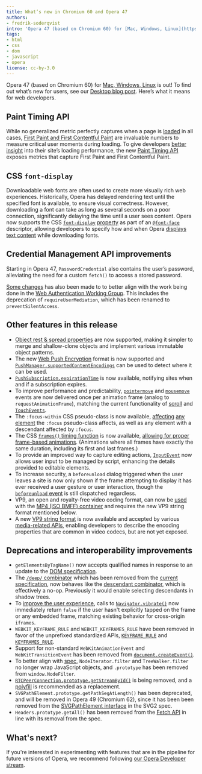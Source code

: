 ```yaml
---
title: What’s new in Chromium 60 and Opera 47
authors:
- fredrik-soderqvist
intro: 'Opera 47 (based on Chromium 60) for [Mac, Windows, Linux](https://www.opera.com/computer) is out! To find out what’s new for users, see our [Desktop blog post](http://blogs.opera.com/desktop/2017/08/exportable-bookmarks-smoother-videos-design-improvements-opera-47/). Here’s what it means for web developers.'
tags:
- html
- css
- dom
- javascript
- opera
license: cc-by-3.0
---
```


Opera 47 (based on Chromium 60) for [Mac, Windows, Linux](https://www.opera.com/computer) is out! To
find out what’s new for users, see our
[Desktop blog post](http://blogs.opera.com/desktop/2017/08/exportable-bookmarks-smoother-videos-design-improvements-opera-47/).
Here’s what it means for web developers.

## Paint Timing API

While no generalized metric perfectly captures when a page is [loaded](https://github.com/WICG/paint-timing)
in all cases, [First Paint and First Contentful Paint](https://developers.google.com/web/updates/2017/06/user-centric-performance-metrics#first_paint_and_fist_contentful_paint) are invaluable numbers to measure critical user moments during
loading. To give developers [better insight](https://developers.google.com/web/updates/2017/06/user-centric-performance-metrics)
into their site&#8217;s loading performance, the new [Paint Timing API](https://www.youtube.com/watch?v=6Ljq-Jn-EgU)
exposes metrics that capture First Paint and First Contentful Paint.

## CSS `font-display`

Downloadable web fonts are often used to create more visually rich web experiences. Historically,
Opera has delayed rendering text until the specified font is available, to ensure visual
correctness. However, downloading a font can take as long as several seconds on a poor connection,
significantly delaying the time until a user sees content. Opera now supports the CSS [`font-display`](https://developer.mozilla.org/en-US/docs/Web/CSS/@font-face/font-display)
[property](https://developers.google.com/web/updates/2016/02/font-display) as part of an [`@font-face`](https://developer.mozilla.org/en-US/docs/Web/CSS/@font-face) descriptor, allowing developers to specify how and when Opera [displays text content](http://output.jsbin.com/nigahi/latest/quiet) while downloading fonts.

## Credential Management API improvements

Starting in Opera 47, `PasswordCredential` also contains the user&#8217;s password, alleviating
the need for a custom `fetch()` to access a stored password.

[Some changes](https://developers.google.com/web/updates/2017/06/credential-management-updates) has also been made to
to better align with the work being done in the [Web Authentication Working Group](https://github.com/w3c/webauthn).
This includes the deprecation of `requireUserMediation`, which has been renamed to `preventSilentAccess`.

## Other features in this release

* [Object rest & spread properties](https://developers.google.com/web/updates/2017/06/object-rest-spread) are now supported, making it simpler to merge and shallow-clone objects and implement various immutable object patterns.
* The new [Web Push Encryption](https://tools.ietf.org/html/draft-ietf-webpush-encryption-08) format is now supported and [`PushManager.supportedContentEncodings`](https://w3c.github.io/push-api/#dom-pushmanager-supportedcontentencodings) can be used to detect where it can be used.
* [`PushSubscription.expirationTime`](https://w3c.github.io/push-api/#dom-pushsubscription-expirationtime) is now available, notifying sites when and if a subscription expires.
* To improve performance and predictability, [`pointermove`](https://developer.mozilla.org/en-US/docs/Web/Events/pointermove) and [`mousemove`](https://developer.mozilla.org/en-US/docs/Web/Events/mousemove) events are now delivered once per animation frame (analog to `requestAnimationFrame`), matching the current functionality of [scroll](https://developer.mozilla.org/en-US/docs/Web/Events/scroll) and [`TouchEvents`](https://developer.mozilla.org/en-US/docs/Web/API/TouchEvent).
* The `:focus-within` CSS pseudo-class is now available, [affecting](https://codepen.io/anon/pen/xOLJym) [any](https://blogs.igalia.com/mrego/files/2017/05/focus-within-menu.html) [element](https://blogs.igalia.com/mrego/files/2017/05/focus-within-demo.html) the `:focus` pseudo-class affects, as well as any element with a descendant affected by `:focus`.
* The CSS [`frames()` timing function](https://www.w3.org/TR/css-timing-1/#frames-timing-functions) is now available, [allowing for proper frame-based animations](https://docs.google.com/document/d/1dxY0VLynyZzPr-KSOf7eIedhC-fjGaR2NTfWMZDjSTc/edit#). (Animations where all frames have exactly the same duration, including its first and last frames.)
* To provide an improved way to capture editing actions, [`InputEvent`](https://www.w3.org/TR/2017/WD-input-events-1-20170321/) now allows user input to be managed by script, enhancing the details provided to editable elements.
* To increase security, a `beforeunload` dialog triggered when the user leaves a site is now only shown if the frame attempting to display it has ever received a user gesture or user interaction, though the [`beforeunload` event](https://html.spec.whatwg.org/multipage/browsers.html#unloading-documents) is still dispatched regardless.
* VP9, an open and royalty-free video coding format, can now be [used](https://cs.chromium.org/chromium/src/media/test/data/bear-320x240-v_frag-vp9.mp4) with the [MP4 (ISO BMFF) container](http://www.webmproject.org/vp9/mp4/) and requires the new VP9 string format mentioned below.
* A new [VP9 string format](http://www.webmproject.org/vp9/mp4/#codecs-parameter-string) is now available and accepted by various [media-related APIs](https://googlechrome.github.io/samples/media/vp9-codec-string.html), enabling developers to describe the encoding properties that are common in video codecs, but are not yet exposed.

## Deprecations and interoperability improvements

* `getElementsByTagName()` now accepts qualified names in response to an update to the [DOM specification](https://dom.spec.whatwg.org/#concept-getelementsbytagname).
* The [`/deep/` combinator](https://www.w3.org/TR/2014/WD-css-scoping-1-20140403/#deep-combinator) which has been removed from the [current specification](https://drafts.csswg.org/css-scoping/), now behaves like the [descendant combinator](https://drafts.csswg.org/selectors-4/#descendant-combinator), which is effectively a no-op. Previously it would enable selecting descendants in shadow trees.
* To [improve the user experience](https://github.com/WICG/interventions/issues/47), calls to [`Navigator.vibrate()`](https://developer.mozilla.org/en-US/docs/Web/API/Navigator/vibrate) now immediately return `false` if the user hasn't explicitly tapped on the frame or any embedded frame, matching existing behavior for cross-origin `iframes`.
* `WEBKIT_KEYFRAME_RULE` and `WEBKIT_KEYFRAMES_RULE` have been removed in favor of the unprefixed standardized APIs, [`KEYFRAME_RULE`](https://developer.mozilla.org/en-US/docs/Web/API/CSSKeyframeRule) and [`KEYFRAMES_RULE`](https://developer.mozilla.org/en-US/docs/Web/API/CSSKeyframesRule).
* Support for non-standard `WebKitAnimationEvent` and `WebKitTransitionEvent` has been removed from [`document.createEvent()`](https://dom.spec.whatwg.org/#dom-document-createevent).
* To better align with [spec](https://heycam.github.io/webidl/#legacy-callback-interface-object), `NodeIterator.filter` and `TreeWalker.filter` no longer wrap JavaScript objects, and `.prototype` has been removed from `window.NodeFilter`.
* [`RTCPeerConnection.prototype.getStreamById()`](https://developer.mozilla.org/en-US/docs/Web/API/RTCPeerConnection/getStreamById) is being removed, and a [polyfill](https://bugs.chromium.org/p/chromium/issues/detail?id=698163#c10) is recommended as a replacement.
* `SVGPathElement.prototype.getPathSegAtLength()` has been deprecated, and will be removed in Opera 49 (Chromium 62), since it has been been removed from the [SVGPathElement interface](https://svgwg.org/svg2-draft/paths.html#InterfaceSVGPathElement) in the SVG2 spec.
* `Headers.prototype.getAll()` has been removed from the [Fetch API](https://developer.mozilla.org/en-US/docs/Web/API/Fetch_API) in line with its removal from the spec.

## What's next?

If you're interested in experimenting with features that are in the
pipeline for future versions of Opera, we recommend following [our
Opera Developer stream](https://www.opera.com/developer).

